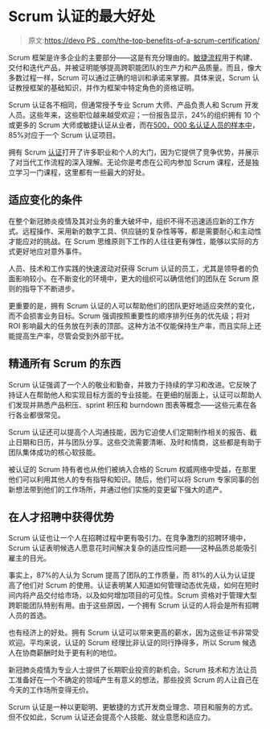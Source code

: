 # Scrum 认证的最大好处

> 原文:[https://devo PS . com/the-top-benefits-of-a-scrum-certification/](https://devops.com/the-top-benefits-of-a-scrum-certification/)

Scrum 框架是许多企业的主要部分——这是有充分理由的。[敏捷流程](https://www.agilealliance.org/agile101/)用于构建、交付和迭代产品，并被证明能够提高跨职能团队的生产力和产品质量。而且，像大多数过程一样，Scrum 可以通过正确的培训和承诺来掌握。具体来说，Scrum 认证教授框架的基础知识，并作为框架中特定角色的资格证明。

Scrum 认证各不相同，但通常授予专业 Scrum 大师、产品负责人和 Scrum 开发人员。这些年来，这些职位越来越受欢迎；一份报告显示，24%的组织拥有 10 个或更多的 Scrum 大师或敏捷认证从业者，而在[500，000 名认证人员的样本中](https://certiprof.com/pages/partners)，85%对应于一个 Scrum 认证项目。

拥有 Scrum [认证](https://devops.com/?s=scrum%20certification)打开了许多职业和个人的大门，因为它提供了竞争优势，并展示了对当代工作流程的深入理解。无论你是考虑在公司内参加 Scrum 课程，还是独立学习一门课程，这里都有一些最大的好处。

## 适应变化的条件

在整个新冠肺炎疫情及其对业务的重大破坏中，组织不得不迅速适应新的工作方式。远程操作、采用新的数字工具、供应链的复杂性等等，都是需要耐心和主动性才能应对的挑战。在 Scrum 思维原则下工作的人往往更有弹性，能够以实际的方式更好地应对意外事件。

人员、技术和工作实践的快速波动对获得 Scrum 认证的员工，尤其是领导者的负面影响较小。在不断变化的环境中，更大的组织可以确信他们的团队在 Scrum 原则的指导下不断进步。

更重要的是，拥有 Scrum 认证的人可以帮助他们的团队更好地适应突然的变化，而不会损害业务目标。Scrum 强调按照重要性的顺序排列任务的优先级；将对 ROI 影响最大的任务放在列表的顶部。这种方法不仅能保持生产率，而且实际上还能提高生产率，尽管会受到外部干扰。

## 精通所有 Scrum 的东西

Scrum 认证强调了一个人的敬业和勤奋，并致力于持续的学习和改进。它反映了持证人在帮助他人和实现目标方面的专业技能。在更细的层面上，认证可以帮助人们发现并熟悉产品积压、sprint 积压和 burndown 图表等概念——这些元素在各行各业都很常见。

Scrum 认证还可以提高个人沟通技能，因为它迫使人们定期制作相关的报告、截止日期和日历，并与团队分享。这些交流需要清晰、及时和情商，这些都是有助于团队集体成功的核心软技能。

被认证的 Scrum 持有者也从他们被纳入合格的 Scrum 权威网络中受益，在那里他们可以利用其他人的专有指导和知识。随后，他们可以将 Scrum 专家同事的创新想法带到他们的工作场所，并通过他们实施的变更留下强大的遗产。

## 在人才招聘中获得优势

Scrum 认证也让一个人在招聘过程中更有吸引力。在竞争激烈的招聘环境中，Scrum 认证表明候选人愿意花时间解决复杂的适应性问题——这种品质总能吸引雇主的目光。

事实上，87%的人认为 Scrum 提高了团队的工作质量，而 81%的人认为认证提高了他们对 Scrum 的使用。认证表明某人知道如何管理动态优先级，如何在短时间内将产品交付给市场，以及如何增加项目的可见性。Scrum 资格对于管理大型跨职能团队特别有用。由于这些原因，一个拥有 Scrum 认证的人将会是所有招聘人员的首选。

也有经济上的好处。拥有 Scrum 认证可以带来更高的薪水，因为这些证书非常受欢迎。平均来说，认证的 Scrum 经理比非认证的同行挣得多，所以 Scrum 候选人在协商薪酬时处于更有利的地位。

新冠肺炎疫情为专业人士提供了长期职业投资的新机会。Scrum 技术和方法让员工准备好在一个不确定的领域产生有意义的想法，那些投资 Scrum 的人让自己在今天的工作场所变得无价。

Scrum 认证是一种以更聪明、更敏捷的方式开发商业理念、项目和服务的方式。但不仅如此，Scrum 认证还会提高个人技能、就业意愿和适应力。